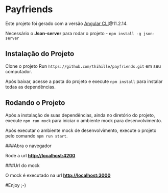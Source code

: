# Payfriends

Este projeto foi gerado com a versão [Angular CLI](https://github.com/angular/angular-cli)@11.2.14.

Necessário o **Json-server** para rodar o projeto - `npm install -g json-server`

## Instalação do Projeto

Clone o projeto Run `https://github.com/thihille/payfriends.git` em seu computador.

Após baixar, acesse a pasta do projeto e execute `npm install` para instalar todas as dependências.

## Rodando o Projeto

Após a instalação de suas dependências, ainda no diretório do projeto, execute `npm run mock` para iniciar o ambiente mock para desenvolvimento.

Após executar o ambiente mock de desenvolvimento, execute o projeto pelo comando `npm run start`.

###Abra o navegador

Rode a url **[http://localhost:4200](http://localhost:4200)**

###Url do mock

O mock é executado na url **[http://localhost:3000](http://localhost:3000)**


#Enjoy ;-)
